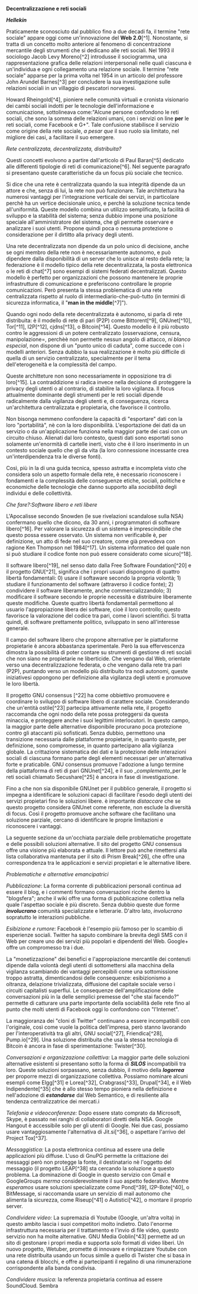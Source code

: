 **Decentralizzazione e reti sociali**

***Hellekin***

Praticamente sconosciuto dal pubblico fino a due decadi fa, il termine "rete sociale" appare oggi come un'innovazione del **Web 2.0**[^1]. Nonostante, si tratta di un concetto molto anteriore al fenomeno di concentrazione mercantile degli strumenti che si dedicano alle reti sociali. Nel 1993 il sociologo Jacob Levy Moreno[^2] introdusse il sociogramma, una rappresentazione grafica delle relazioni interpersonali nelle quali ciascuna è un'individua e ogni collegamento una relazione sociale. Il termine "rete sociale" apparse per la prima volta nel 1954 in un articolo del professore John Arundel Barnes[^3] per concludere la sua investigazione sulle relazioni sociali in un villaggio di pescatori norvegesi.

Howard Rheingold[^4], pioniere nelle comunità virtuali e cronista visionario dei cambi sociali indotti per le tecnologie dell'informazione e comunicazione, sottolineava come:"Alcune persone confondono le reti sociali, che sono la somma delle relazioni umani, con i servizi on line **per** le reti sociali, come Facebook e G+". Tale confusione stabilisce il servizio come origine della rete sociale, _a pesar que_ il suo ruolo sia limitato, nel migliore dei casi, a facilitare il suo emergere.

*Rete centralizzata, decentralizzata, distribuita?*

Questi concetti evolvono a partire dall'articolo di Paul Baran[^5] dedicato alle differenti tipologie di reti di comunicazione[^6]. Nel seguente paragrafo si presentano queste caratteristiche da un focus più sociale che tecnico.

Si dice che una rete è centralizzata quando la sua integrità dipende da un attore e che, senza di lui, la rete non può funzionare. Tale archittettura ha numerosi vantaggi per l'integrazione verticale dei servizi, in particolare perchè ha un vertice decisionale unico, e perchè la soluzione tecnica tende all'uniformità. Queste modello combina un utilizzo semplificato, la facilità di sviluppo e la stabilità del sistema; senza dubbio impone una posizione speciale all'amministratore del sistema, che gli permette osservare e analizzare i suoi utenti. Propone quindi poca o nessuna protezione o considerazione per il dirtitto alla privacy degli utenti.

Una rete decentralizzata non dipende da un polo unico di decisione, anche se ogni membro della rete non è necessariamente autonomo, e può dipendere dalla disponibilità di un server che lo unisce al resto della rete; la federazione è il modello tipico della rete decentralizzata, la posta elettronica o le reti di chat[^7] sono esempi di sistemi federati decentralizzati. Questo modello è perfetto per organizzazioni che possono mantenere le proprie infrastrutture di comunicazione e preferiscono controllare le proprie comunicazioni. Però presenta la stessa problematica di una rete centralizzata rispetto al ruolo di intermediario-che-può-tutto (in termini di sicurezza informatica, il "**man in the middle**[^7]").


Quando ogni nodo della rete decentralizzata è autonomo, si parla di rete distribuita: è il modello di rete di pari (P2P) come Bittorent[^9], GNUnet[^10], Tor[^11], I2P[^12], cjdns[^13], o Bitcoin[^14]. Questo modello è il più robusto contro le aggressioni di un potere centralizzato (osservazione, censura, manipolazione=, perchèè non permette nessun angolo di attacco, _ni blanco especial_, non dispone di un "punto unico di caduta", come succede con i modelli anteriori. Senza dubbio la sua realizzazione è molto più difficile di quella di un servizio centralizzato, specialmente per il tema dell'eterogeneità e la complessità del campo.

Queste architteture non sono necessariamente in opposizione tra di loro[^15]. La contraddizione si radica invece nella decisione di proteggere la privacy degli utenti o al contrario, di stabilire la loro vigilanza. Il focus attualmente dominante degli strumenti per le reti sociali dipende radicalmente dalla vigilanza degli utenti e, di conseguenza, ricerca un'architettura centralizzata e propietaria, che favorisce il controllo.

Non bisonga nemmeno confondere la capacità di "esportare" dati con la loro "portabilità", nè con la loro disponibilità. L'esportazione dei dati da un servizio o da un'applicazione funziona nella maggior parte dei casi con un circuito chiuso. Alienati dal loro contesto, questi dati sono esportati sono solamente un'enormità di cartelle inerti, visto che è il loro inserimento in un contesto sociale quello che gli da vita (la loro connessione incessante crea un'interdipendenza tra le diverse fonti).

Così, più in la di una guida tecnica, spesso astratta e incompleta visto che considera solo un aspetto formale della rete, è necessario riconoscere i fondamenti e la complessità delle conseguenze etiche, sociali, politiche e economiche delle tecnologie che danno supporto alla _sociabilità_ degli individui e delle collettività. 

*Che fare?:Software libero e reti libere*

L'Apocalisse secondo Snowden (le sue rivelazioni scandalose sulla NSA) confermano quello che dicono, da 30 anni, i programmatori di software libero[^16]. Per valorare la sicurezza di un sistema è imprescindibile che questo possa essere osservato. Un sistema non verificabile è, per definizione, un atto di fede nel suo creatore, come già prevedeva con ragione Ken Thompson nel 1984[^17]. Un sistema informatico del quale non si può studiare il codice fonte non può essere considerato come sicuro[^18].

Il software libero[^19], nel senso dato dalla Free Software Foundation[^20] e il progetto GNU[^21], significa che i propri usuari dispongono di quattro libertà fondamentali: 0) usare il softaware secondo la propria volontà; 1) studiare il funzionamento del software (attraverso il codice fonte); 2) condividere il software liberamente, anche commercializzandolo; 3) modificare il software secondo le proprie necessità e distribuire liberamente queste modifiche. Queste quattro libertà fondamentali permettono al usuario l'appropiazione libera dei software, cioè il loro controllo; questo favorisce la valorazione del codice tra pari, come i lavori scientifici. Si tratta quindi, di software prettamente politico, sviluppato in seno all'interesse generale.

Il campo del software libero che propone alternative per le piattaforme propietarie è ancora abbastanza sperimentale. Però la sua effervescenza dimostra la possibilità di poter contare su strumenti di gestione di reti sociali che non siano ne propietarie ne liberticide. Che vengano dal Web, orientate verso una decentralizzazione federata, o che vengano dalla rete tra pari (P2P), puntando verso un modello più distribuito tra nodi autonomi, queste iniziativesi oppongono per definizione alla vigilanza degli utenti e promuove le loro libertà.

Il progetto GNU consensus [^22] ha come obbiettivo promuovere e coordinare lo sviluppo di software libero di carattere sociale. Considerando che un'entità ostile[^23] partecipa attivamente nella rete, il progetto raccomanda che ogni nodo della rete possa proteggersi da questa minaccia, e proteggere anche i suoi legittimi interlocutori. In questo campo, la maggior parte delle alternative disponibile procurano poca protezione contro gli ataccanti più sofisticati. Senza dubbio, permettono una transizione necessaria dalle plattaforme propietarie, in quanto queste, per definizione, sono compromesse, in quanto partecipano alla vigilanza globale. La crittazione sistematica dei dati e la protezione delle interazioni sociali di ciascuna formano parte degli elementi necessari per un'alternativa forte e praticabile. GNU consensus promuove l'adozione a lungo termine della piattaforma di reti di pari GNUnet[^24], e il suo _*complemento*_per le reti sociali chiamato Secushare[^25] è ancora in fase di investigazione.

Fino a che non sia disponibile GNUnet per il pubblico generale, il progetto si impegna a identificare le soluzioni capaci di facilitare l'esodo degli utenti dei servizi propietari fino le soluzioni libere. è importante *_distaccare_* che se questo progetto considera GNUnet come referente, non esclude la diversità di focus. Così il progetto promuove anche software che facilitano una soluzione parziale, cercano di identificare le proprie limitazioni e riconoscere i vantaggi. 

La seguente sezione da un'occhiata parziale delle problematiche progettate e delle possibili soluzioni alternative. Il sito del progetto GNU consensus offre una visione più elaborata e attuale. Il lettore può anche rimettersi alla lista collaborativa mantenuta per il sito di Prism Break[^26], che offre una correspondenza tra le applicazioni e servizi propietari e le alternative libere.

*Problematiche e alternative emancipatrici*

*Pubblicazione*: La forma corrente di pubblicazioni personali continua ad essere il blog, e i commenti formano conversazioni ricche dentro la "blogsfera"; anche il wiki offre una forma di pubblicazione collettiva nella quale l'aspettao sociale è più discreto. Senza dubbio queste due forme **_involucrano_** comunità specializzate e letterarie. D'altro lato, _involucrano_ sopratutto le interazioni pubbliche.

*Esibizione e rumore*: Facebook è l'esempio più famoso per lo scambio di esperienze sociali. Twitter ha saputo combinare la brevita degli SMS con il Web per creare uno dei servizi più popolari e dipendenti del Web. Google+ offre un compromesso tra i due.

La "monetizzazione" dei benefici e l'appropiazione mercantile dei contenuti dipende dalla volontà degli utenti di sottomettersi alla macchina della vigilanza scambiando dei vantaggi percepibili come una sottomissione troppo astratta, dimenticandosi delle consequenze: esibizionismo a oltranza, delazione trivializzata, diffusione del capitale sociale verso i circuiti capitalisti superflui. Le consequenze dell'amplificazione delle conversazioni più in la delle semplici premesse del "che stai facendo?" permette di catturare una parte importante della sociabilità delle rete fino al punto che molti utenti di Facebook oggi lo confondono con "l'Internet".

La maggioranza dei "cloni di Twitter" continuano a essere incompatibili con l'originale, così come vuole la politica dell'impresa, però stanno lavorando per l'interoperatività tra gli altri, GNU social[^27], Friendica[^28], Pump.io[^29]. Una soluzione distribuita che usa la stessa tecnologia di Bitcoin è ancora in fase di sperimentazione: Twister[^30].

*Conversazioni e organizzazione collettiva:* La maggior parte delle soluzioni alternative esistenti si presentano sotto la forma di **_SILOS_** incompatibili tra loro. Queste soluzioni sorpassano, senza dubbio, il motivo della **_logorrea_** per proporre mezzi di organizzazione collettiva. Possiamo nominare alcuni esempli come Elgg[^31] e Lorea[^32], Crabgrass[^33], Drupal[^34], e il Web Indipendente[^35] che è allo stesso tempo pioniera nella definizione e nell'adozione di **_estandarse_** dal Web Semantico, e di resiliente alla tendenza centralizzatrice dei mercati.i

*Telefonia e videoconferenze:* Dopo essere stato comprato da Microsoft, Skype, è passato nei ranghi di collaboratori diretti della NSA. Google Hangout è accessibile solo per gli utenti di Google. Nei due casi, possiamo usare vantaggiosamente l'alternativa di Jit.si[^36], o aspettare l'arrivo del Project Tox[^37].

*Messaggistica:* La posta elettronica continua ad essere una delle applicazioni più diffuse. L'uso di GnuPG permette la crittazione dei messaggi però non protegge la fonte, il destinatario nè l'oggetto del messaggio (il progetto LEAP[^38] sta cercando la soluzione a questo problema. La dominazione di Google in questo servizio con Gmail e GoogleGroups *_merma_* considerevolmente il suo aspetto federativo. Mentre *_esperamos_* usare soluzioni specializzate come Pond[^39], I2P-Bote[^40], o BitMessage, si raccomanda usare un servizio di mail autonomo che alimenta la sicurezza, come Riseup[^41] o Autistici[^42], o montare il proprio server.

*Condividere video:* La supremazia di Youtube (Google, un'altra volta) in questo ambito lascia i suoi competitori molto indietro. Dato l'enorme infrastruttura necessaria per il trattamento e l'invio di file video, questo servizio non ha molte alternative. GNU Media Goblin[^43] permette ad un sito di gestonare i propri media e supporta solo formati di video liberi. Un nuovo progetto, Wetuber, promette di innovare e rimpiazzare Youtube con una rete distribuita usando un focus simile a quello di Twister che si basa in una catena di blocchi, e offre ai partecipanti il regalino di una rimunerazione corrispondente alla banda condivisa.

*Condividere musica:* la referenza propietaria continua ad essere SoundCloud. Sembra 
